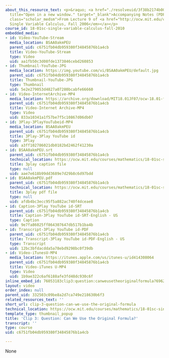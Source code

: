 ```yaml
---
about_this_resource_text: <p>&raquo; <a href="./resolveuid/3f38b2174b00184eca25eedef1c6b17f"
  title="Open in a new window." target="_blank">Accompanying Notes (PDF)</a></p> <p
  class="scholar_medsm">From Lecture 9 of <a href="http://ocw.mit.edu/courses/mathematics/18-01-single-variable-calculus-fall-2006/video-lectures/"><em>18.01
  Single Variable Calculus, Fall 2006</em></a></p>
course_id: 18-01sc-single-variable-calculus-fall-2010
embedded_media:
- id: Video-YouTube-Stream
  media_location: BSAA0akmPEU
  parent_uid: c6751fb04db959380f34845876b1a4cb
  title: Video-YouTube-Stream
  type: Video
  uid: aa1fb50c3d08fde1373846cebd260853
- id: Thumbnail-YouTube-JPG
  media_location: https://img.youtube.com/vi/BSAA0akmPEU/default.jpg
  parent_uid: c6751fb04db959380f34845876b1a4cb
  title: Thumbnail-YouTube-JPG
  type: Thumbnail
  uid: 5e2e279053d4827a07280bcabfe66660
- id: Video-InternetArchive-MP4
  media_location: https://archive.org/download/MIT18.01JF07/ocw-18.01-f07-lec09_300k.mp4
  parent_uid: c6751fb04db959380f34845876b1a4cb
  title: Video-Internet Archive-MP4
  type: Video
  uid: 833a10341a1f57be7f5c10867d06db07
- id: 3Play-3PlayYouTubeid-MP4
  media_location: BSAA0akmPEU
  parent_uid: c6751fb04db959380f34845876b1a4cb
  title: 3Play-3Play YouTube id
  type: 3Play
  uid: a3ff102786021db0182bd2462f41230a
- id: BSAA0akmPEU.srt
  parent_uid: c6751fb04db959380f34845876b1a4cb
  technical_location: https://ocw.mit.edu/courses/mathematics/18-01sc-single-variable-calculus-fall-2010/unit-2-applications-of-differentiation/part-a-approximation-and-curve-sketching/session-24-examples-of-linear-approximation/clip-3-question-can-we-use-the-original-formula/BSAA0akmPEU.srt
  title: 3play caption file
  type: null
  uid: aae7e618b99dd3689e7d29b8c6d97bdd
- id: BSAA0akmPEU.pdf
  parent_uid: c6751fb04db959380f34845876b1a4cb
  technical_location: https://ocw.mit.edu/courses/mathematics/18-01sc-single-variable-calculus-fall-2010/unit-2-applications-of-differentiation/part-a-approximation-and-curve-sketching/session-24-examples-of-linear-approximation/clip-3-question-can-we-use-the-original-formula/BSAA0akmPEU.pdf
  title: 3play pdf file
  type: null
  uid: afdb4bc3ecc95f5a882ac740f4dceae8
- id: Caption-3Play YouTube id-SRT
  parent_uid: c6751fb04db959380f34845876b1a4cb
  title: Caption-3Play YouTube id-SRT-English - US
  type: Caption
  uid: 9e7fa86025ff864307647db517b1ba4b
- id: Transcript-3Play YouTube id-PDF
  parent_uid: c6751fb04db959380f34845876b1a4cb
  title: Transcript-3Play YouTube id-PDF-English - US
  type: Transcript
  uid: 12bc3bfdacdda5a78ebd9298bc0f39db
- id: Video-iTunesU-MP4
  media_location: https://itunes.apple.com/us/itunes-u/id414308064
  parent_uid: c6751fb04db959380f34845876b1a4cb
  title: Video-iTunes U-MP4
  type: Video
  uid: 1b9ae322c6af6188afe3fd48dc930c6f
inline_embed_id: 76053183clip3:question:canweusetheoriginalformula?69629736
layout: video
order_index: null
parent_uid: 332503c09be8a2d7ca749e218630b6f3
related_resources_text: ''
short_url: clip-3-question-can-we-use-the-original-formula
technical_location: https://ocw.mit.edu/courses/mathematics/18-01sc-single-variable-calculus-fall-2010/unit-2-applications-of-differentiation/part-a-approximation-and-curve-sketching/session-24-examples-of-linear-approximation/clip-3-question-can-we-use-the-original-formula
template_type: thumbnail_popup
title: 'Clip 3: Question: Can We Use the Original Formula?'
transcript: ''
type: course
uid: c6751fb04db959380f34845876b1a4cb

---
```

None